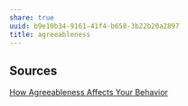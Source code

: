 ```yaml
---
share: true
uuid: b9e10b34-9161-41f4-b658-3b22b20a2897
title: agreeableness
---
```

## Sources

[How Agreeableness Affects Your Behavior](https://www.verywellmind.com/how-agreeableness-affects-your-behavior-4843762)